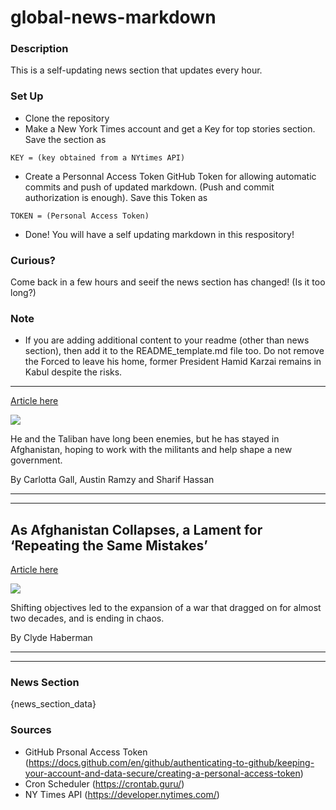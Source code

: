 # global-news-markdown

### Description 
This is a self-updating news section that updates every hour.

### Set Up 
* Clone the repository
* Make a New York Times account and get a Key for top stories section. Save the section as 
 ```
 KEY = (key obtained from a NYtimes API)
 ```
*  Create a Personnal Access Token GitHub Token for allowing automatic commits and push of updated markdown. (Push and commit authorization is enough). Save this Token as 
```
TOKEN = (Personal Access Token)
```
* Done! You will have a self updating markdown in this respository!

### Curious?
Come back in a few hours and seeif the news section has changed! (Is it too long?)

### Note
* If you are adding additional content to your readme (other than news section), then add it to the README_template.md file too. Do not remove the Forced to leave his home, former President Hamid Karzai remains in Kabul despite the risks.
-------------------------------------------------------------------------------------------

[Article here](https://www.nytimes.com/2021/08/23/world/asia/hamid-karzai-home-kabul.html)

[![](https://static01.nyt.com/images/2021/08/23/world/23-afghanistan-briefing-karzai/merlin_189586806_b660e2ec-f970-488a-af79-1b76eed731a4-superJumbo.jpg)](https://www.nytimes.com/2021/08/23/world/asia/hamid-karzai-home-kabul.html)

He and the Taliban have long been enemies, but he has stayed in Afghanistan, hoping to work with the militants and help shape a new government.

By Carlotta Gall, Austin Ramzy and Sharif Hassan

* * *

* * *

As Afghanistan Collapses, a Lament for ‘Repeating the Same Mistakes’
--------------------------------------------------------------------

[Article here](https://www.nytimes.com/2021/08/22/us/afghanistan-usa-withdrawal.html)

[![](https://static01.nyt.com/images/2021/08/21/autossell/RR402_THUMB_MASTER_FOREVER_WAR_P0039_GETTY_USsoldierpointsgunatAfghanpassengeratKabulairport_1234712759_HiRes_16x9/RR402_THUMB_MASTER_FOREVER_WAR_P0039_GETTY_USsoldierpointsgunatAfghanpassengeratKabulairport_1234712759_HiRes_16x9-superJumbo.jpg)](https://www.nytimes.com/2021/08/22/us/afghanistan-usa-withdrawal.html)

Shifting objectives led to the expansion of a war that dragged on for almost two decades, and is ending in chaos.

By Clyde Haberman

* * *

* * *

### News Section 
{news_section_data}


### Sources 
* GitHub Prsonal Access Token (https://docs.github.com/en/github/authenticating-to-github/keeping-your-account-and-data-secure/creating-a-personal-access-token)
* Cron Scheduler (https://crontab.guru/)
* NY Times API (https://developer.nytimes.com/)
